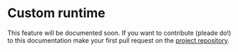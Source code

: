 # Custom runtime

This feature will be documented soon. If you want to contribute (pleade do!) to this documentation make your first pull request on the [project repository](https://github.com/mondrian-framework/mondrian-framework).